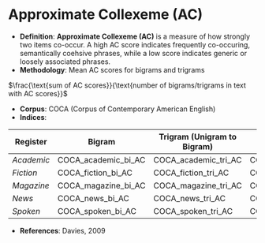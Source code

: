 # Approximate Collexeme (AC)
- **Definition**: **Approximate Collexeme (AC)** is a measure of how strongly two items co-occur. A high AC score indicates frequently co-occuring, semantically coehsive phrases, while a low score indicates generic or loosely associated phrases.
- **Methodology**: Mean AC scores for bigrams and trigrams

$\frac{\text{sum of AC scores}}{\text{number of bigrams/trigrams in text with AC scores}}$

- **Corpus**: COCA (Corpus of Contemporary American English)
- **Indices**:

| Register   | Bigram               | Trigram (Unigram to Bigram)  | Trigram (Bigram to Unigram)  |
| ---------- | -------------------- | ---------------------------- | ---------------------------- |
| *Academic* | COCA_academic_bi_AC  | COCA_academic_tri_AC         | COCA_academic_tri_2_AC       |
| *Fiction*  | COCA_fiction_bi_AC   | COCA_fiction_tri_AC          | COCA_fiction_tri_2_AC        |
| *Magazine* | COCA_magazine_bi_AC  | COCA_magazine_tri_AC         | COCA_magazine_tri_2_AC       |
| *News*     | COCA_news_bi_AC      | COCA_news_tri_AC             | COCA_news_tri_2_AC           |
| *Spoken*   | COCA_spoken_bi_AC    | COCA_spoken_tri_AC           | COCA_spoken_tri_2_AC         |

- **References**: Davies, 2009